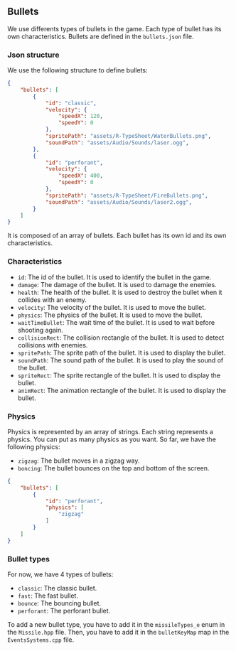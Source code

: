 ## Bullets

We use differents types of bullets in the game. Each type of bullet has its own characteristics.
Bullets are defined in the `bullets.json` file.

### Json structure

We use the following structure to define bullets:

```json
{
    "bullets": [
        {
            "id": "classic",
            "velocity": {
                "speedX": 120,
                "speedY": 0
            },
            "spritePath": "assets/R-TypeSheet/WaterBullets.png",
            "soundPath": "assets/Audio/Sounds/laser.ogg",
        },
        {
            "id": "perforant",
            "velocity": {
                "speedX": 400,
                "speedY": 0
            },
            "spritePath": "assets/R-TypeSheet/FireBullets.png",
            "soundPath": "assets/Audio/Sounds/laser2.ogg",
        }
    ]
}
```

It is composed of an array of bullets. Each bullet has its own id and its own characteristics.

### Characteristics

- `id`: The id of the bullet. It is used to identify the bullet in the game.
- `damage`: The damage of the bullet. It is used to damage the enemies.
- `health`: The health of the bullet. It is used to destroy the bullet when it collides with an enemy.
- `velocity`: The velocity of the bullet. It is used to move the bullet.
- `physics`: The physics of the bullet. It is used to move the bullet.
- `waitTimeBullet`: The wait time of the bullet. It is used to wait before shooting again.
- `collisionRect`: The collision rectangle of the bullet. It is used to detect collisions with enemies.
- `spritePath`: The sprite path of the bullet. It is used to display the bullet.
- `soundPath`: The sound path of the bullet. It is used to play the sound of the bullet.
- `spriteRect`: The sprite rectangle of the bullet. It is used to display the bullet.
- `animRect`: The animation rectangle of the bullet. It is used to display the bullet.


### Physics

Physics is represented by an array of strings. Each string represents a physics. You can put as many physics as you want. So far, we have the following physics:
- `zigzag`: The bullet moves in a zigzag way.
- `boncing`: The bullet bounces on the top and bottom of the screen.


```json
{
    "bullets": [
        {
            "id": "perforant",
            "physics": [
                "zigzag"
            ]
        }
    ]
}
```

### Bullet types

For now, we have 4 types of bullets:
- `classic`: The classic bullet.
- `fast`: The fast bullet.
- `bounce`: The bouncing bullet.
- `perforant`: The perforant bullet.

To add a new bullet type, you have to add it in the `missileTypes_e` enum in the `Missile.hpp` file. Then, you have to add it in the `bulletKeyMap` map in the `EventsSystems.cpp` file.
